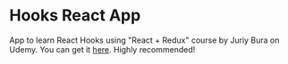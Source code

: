 # Hooks React App

App to learn React Hooks using "React + Redux" course by Juriy Bura on Udemy. You can get it [here](https://www.udemy.com/course/pro-react-redux/). Highly recommended!
